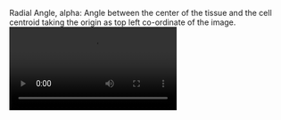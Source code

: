 Radial Angle, alpha: Angle between the center of the tissue and the cell centroid taking the origin as top left co-ordinate of the image.
![image](images/track_animation_dividing.mp4)
